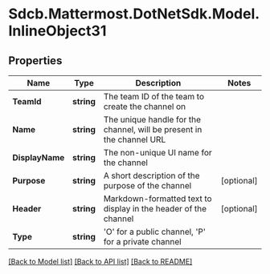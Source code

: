 # Sdcb.Mattermost.DotNetSdk.Model.InlineObject31
## Properties

Name | Type | Description | Notes
------------ | ------------- | ------------- | -------------
**TeamId** | **string** | The team ID of the team to create the channel on | 
**Name** | **string** | The unique handle for the channel, will be present in the channel URL | 
**DisplayName** | **string** | The non-unique UI name for the channel | 
**Purpose** | **string** | A short description of the purpose of the channel | [optional] 
**Header** | **string** | Markdown-formatted text to display in the header of the channel | [optional] 
**Type** | **string** | &#39;O&#39; for a public channel, &#39;P&#39; for a private channel | 

[[Back to Model list]](../README.md#documentation-for-models) [[Back to API list]](../README.md#documentation-for-api-endpoints) [[Back to README]](../README.md)

